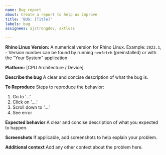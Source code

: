 ```yaml
---
name: Bug report
about: Create a report to help us improve
title: 'BUG: [Title]'
labels: bug
assignees: ajstrongdev, axtloss

---
```


**Rhino Linux Version:**
A numerical version for Rhino Linux. Example: `2023.1`, - Version number can be found by running `neofetch` (preinstalled) or with the "Your System" application.

**Platform:**
[CPU Architecture / Device]

**Describe the bug**
A clear and concise description of what the bug is.

**To Reproduce**
Steps to reproduce the behavior:
1. Go to '...'
2. Click on '....'
3. Scroll down to '....'
4. See error

**Expected behavior**
A clear and concise description of what you expected to happen.

**Screenshots**
If applicable, add screenshots to help explain your problem.

**Additional context**
Add any other context about the problem here.
